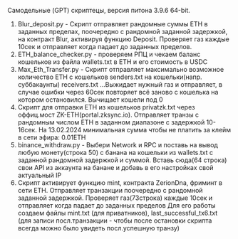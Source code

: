 Самодельные (GPT) скриптецы, версия питона 3.9.6 64-bit. 

1. Blur_deposit.py - Скрипт отправляет рандомные суммы ETH в заданных пределах, поочередно с рандомной заданной задержкой, на контракт Blur, активируя функцию Deposit. Проверяет газ каждые 10сек и отправляет когда падает до заданных пределов. 
2. ETH_balance_checker.py - проверяем РПЦ и чекаем баланс кошельков из файла wallets.txt в ETH и его стоимость в USDC
3. Max_Eth_Transfer.py - Скрипт отправляет максимально возможное количество ETH с кошельков senders.txt на кошельки(напр. суббакаунты) receivers.txt ...Выжидает нужный газ и отправляет, в случае ошибки через 60сек повторяет всё заново с кошелька на котором остановился. Вычищает кошели под 0
4. Скрипт для отправки ETH из кошельков privatzk.txt через оффиц.мост ZK-ETH(portal.zksync.io). Отправляет транзы с рандомным числом ETH в заданном диапазоне с задержкой 10-16сек. На 13.02.2024 минимальная сумма чтобы не платить за клейм в сети эфира: 0.01ETH
5. binance_withdraw.py - Выбери Network и RPC и поставь на вывод любую монету(строка 50) с банана на кошельки из wallets.txt с заданной рандомной задержкой и суммой. Вставь сюда(64 строка) свои API из аккаунта на банане и добавь в его настройках свой актуальный IP 
6. Скрипт активирует функцию mint, контракта ZerionDna, фриминт в сети ETH. Отправляет транзакции поочередно с рандомной заданной задержкой. Проверяет газ(73строка) каждые 10сек и отправляет когда падает до заданных пределов
Для его работы создаем файлы mint.txt (для приватников), last_successful_tx6.txt (для записи посл.транзакции - чтобы после остановки скрипта всегда можно было увидеть посл.успешную транзу)
